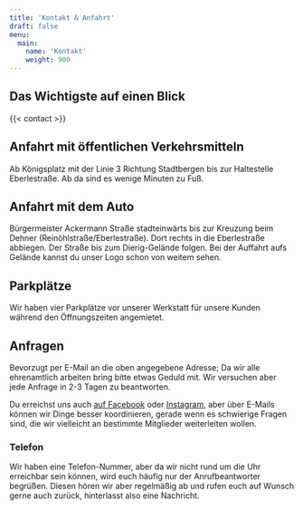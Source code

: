 ```yaml
---
title: 'Kontakt & Anfahrt'
draft: false
menu:
  main:
    name: 'Kontakt'
    weight: 900
---
```


## Das Wichtigste auf einen Blick

{{< contact >}}

## Anfahrt mit öffentlichen Verkehrsmitteln

Ab Königsplatz mit der Linie 3 Richtung Stadtbergen bis zur Haltestelle Eberlestraße. Ab da sind es wenige Minuten zu Fuß.

## Anfahrt mit dem Auto

Bürgermeister Ackermann Straße stadteinwärts bis zur Kreuzung beim Dehner (Reinöhlstraße/Eberlestraße). Dort rechts in die Eberlestraße abbiegen. Der Straße bis zum Dierig-Gelände folgen. Bei der Auffahrt aufs Gelände kannst du unser Logo schon von weitem sehen.

## Parkplätze

Wir haben vier Parkplätze vor unserer Werkstatt für unsere Kunden während den Öffnungszeiten angemietet.

## Anfragen

Bevorzugt per E-Mail an die oben angegebene Adresse; Da wir alle ehrenamtlich arbeiten bring bitte etwas Geduld mit. Wir versuchen aber jede Anfrage in 2-3 Tagen zu beantworten.

Du erreichst uns auch [auf Facebook](https://www.facebook.com/habitataugsburg/) oder [Instagram](https://www.instagram.com/das_habitat_augsburg/), aber über E-Mails können wir Dinge besser koordinieren, gerade wenn es schwierige Fragen sind, die wir vielleicht an bestimmte Mitglieder weiterleiten wollen.

### Telefon

Wir haben eine Telefon-Nummer, aber da wir nicht rund um die Uhr erreichbar sein können, wird euch häufig nur der Anrufbeantworter begrüßen. Diesen hören wir aber regelmäßig ab und rufen euch auf Wunsch gerne auch zurück, hinterlasst also eine Nachricht.

